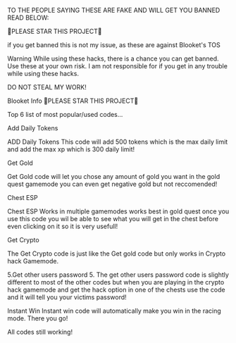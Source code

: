 TO THE PEOPLE SAYING THESE ARE FAKE AND WILL GET YOU BANNED READ BELOW:

🌟PLEASE STAR THIS PROJECT🌟

if you get banned this is not my issue, as these are against Blooket's TOS

Warning
While using these hacks, there is a chance you can get banned. Use these at your own risk. I am not responsible for if you get in any trouble while using these hacks.

DO NOT STEAL MY WORK!

Blooket Info
🌟PLEASE STAR THIS PROJECT🌟

Top 6 list of most popular/used codes...

Add Daily Tokens

ADD Daily Tokens This code will add 500 tokens which is the max daily limit and add the max xp which is 300 daily limit!

Get Gold

Get Gold code will let you chose any amount of gold you want in the gold quest gamemode you can even get negative gold but not reccomended!

Chest ESP

Chest ESP Works in multiple gamemodes works best in gold quest once you use this code you wil be able to see what you will get in the chest before even clicking on it so it is very usefull!

Get Crypto

The Get Crypto code is just like the Get gold code but only works in Crypto hack Gamemode.

5.Get other users password 5. The get other users password code is slightly different to most of the other codes but when you are playing in the crypto hack gamemode and get the hack option in one of the chests use the code and it will tell you your victims password!

Instant Win Instant win code will automatically make you win in the racing mode. There you go!

All codes still working!
